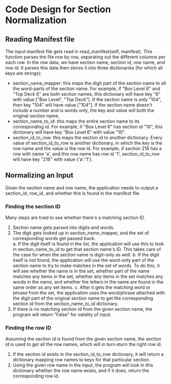 # Code Design for Section Normalization
## Reading Manifest file
The input manifest file gets read in read_manifest(self, manifest). This function parses the file row by row, separating out the different columns per each row. In the row data, we have section name, section id, row name, and row id. It parses this data then stores it into three dictionaries (for which all keys are strings):
- section_name_mapper: this maps the digit part of the section name to all the word-parts of the section name. For example, if "Box Level 6" and "Top Deck 6" are both section names, this dictionary will have key "6" with value ["Box Level", "Top Deck"]. If the section name is only "104", then key "104" will have value ["104"]. If the section name doesn't include a number and is words only, the key and value will both the original section name.
- section_name_to_id: this maps the entire section name to its corresponding id. For example, if "Box Level 6" has section id "10", this dictionary will have key "Box Level 6" with value "10".
- section_id_to_row: this maps the section id to another dictionary. Every value of section_id_to_row is another dictionary, in which the key is the row name and the value is the row id. For example, if section 216 has a row with name 'a', and this row name has row id '1', section_id_to_row will have key "216" with value {'a':'1'}.

## Normalizing an Input
Given the section name and row name, the application needs to output a section_id, row_id, and whether this is found in the manifest file.

### Finding the section ID
Many steps are tried to see whether there's a matching section ID.<br>
1. Section name gets parsed into digits and words.<br>
2. The digit gets looked up in section_name_mapper, and the set of corresponding words get passed back. <br>
    a. If the digit itself is found in the list, the application will use this to look in section_name_to_id to get that section name's ID. This takes care of the case for when the section name is digit-only as well. 
    b. If the digit itself is not found, the application will use the word-only part of the section name to try to make matches in the set of words. To do this, it will see whether the name is in the set, whether part of the name matches any items in the set, whether any items in the set matches any words in the name, and whether the letters in the name are found in the same order as any set items.
    c. After it gets the matching word or phrase from the set, the application uses the word/phrase attached with the digit part ef the original section name to get the corresponding section id from the section_name_to_id dictionary.
3. If there is no matching section id from the given section name, the program will return "False" for validity of input.

### Finding the row ID
Assuming the section id is found from the given section name, the section id is used to get all the row names, which will in turn eturn the right row id. 
1. If the section id exists in the section_id_to_row dictionary, it will return a dictionary mapping row names to keys for that particular section. 
2. Using the given row name in the input, the program will look in this dictionary whether the row name exists, and if it does, return the corresponding row id.
